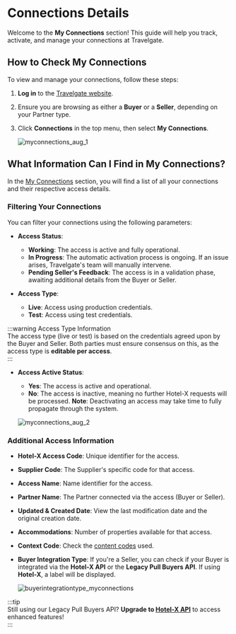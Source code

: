 ﻿---
sidebar_position: 2
---

# Connections Details

Welcome to the **My Connections** section! This guide will help you track, activate, and manage your connections at Travelgate.  

## How to Check My Connections  

To view and manage your connections, follow these steps:  

1. **Log in** to the [Travelgate website](https://www.travelgate.com/).  
2. Ensure you are browsing as either a **Buyer** or a **Seller**, depending on your Partner type.  
3. Click **Connections** in the top menu, then select **My Connections**.  

   ![myconnections_aug_1](https://storage.travelgate.com/kbase/myconnections_aug_1.jpg)  

## What Information Can I Find in My Connections?  

In the [My Connections](https://app.travelgate.com/connections/myconnections) section, you will find a list of all your connections and their respective access details.  

### **Filtering Your Connections**  
You can filter your connections using the following parameters:  

- **Access Status**:  
  - **Working**: The access is active and fully operational.  
  - **In Progress**: The automatic activation process is ongoing. If an issue arises, Travelgate's team will manually intervene.  
  - **Pending Seller's Feedback**: The access is in a validation phase, awaiting additional details from the Buyer or Seller.  

- **Access Type**:  
  - **Live**: Access using production credentials.  
  - **Test**: Access using test credentials.  

:::warning Access Type Information  
The access type (live or test) is based on the credentials agreed upon by the Buyer and Seller. Both parties must ensure consensus on this, as the access type is **editable per access**.  
:::  

- **Access Active Status**:  
  - **Yes**: The access is active and operational.  
  - **No**: The access is inactive, meaning no further Hotel-X requests will be processed. **Note**: Deactivating an access may take time to fully propagate through the system.  

   ![myconnections_aug_2](https://storage.travelgate.com/kbase/myconnections_aug_2.jpg)  

### **Additional Access Information**  
- **Hotel-X Access Code**: Unique identifier for the access.  
- **Supplier Code**: The Supplier's specific code for that access.  
- **Access Name**: Name identifier for the access.  
- **Partner Name**: The Partner connected via the access (Buyer or Seller).  
- **Updated & Created Date**: View the last modification date and the original creation date.  
- **Accommodations**: Number of properties available for that access.  
- **Context Code**: Check the [content codes](/kb/our-products/are-you-a-buyer/getting-started-with-hotel-x-buyers-api/hotel-x-credentials#context%EF%B8%8F) used.  
- **Buyer Integration Type**: If you're a Seller, you can check if your Buyer is integrated via the **Hotel-X API** or the **Legacy Pull Buyers API**. If using **Hotel-X**, a label will be displayed.  

   ![buyerintegrationtype_myconnections](https://storage.travelgate.com/kbase/buyerintegrationtype_myconnections.jpg)  

:::tip  
Still using our Legacy Pull Buyers API? **Upgrade to [Hotel-X API](/docs/apis/for-buyers/hotel-x-pull-buyers-api/quickstart)** to access enhanced features!  
:::  
